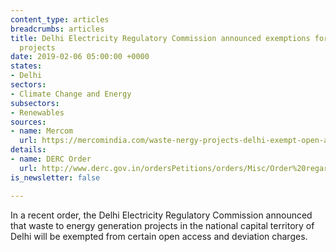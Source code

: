 ```yaml
---
content_type: articles
breadcrumbs: articles
title: Delhi Electricity Regulatory Commission announced exemptions for waste-to-energy
  projects
date: 2019-02-06 05:00:00 +0000
states:
- Delhi
sectors:
- Climate Change and Energy
subsectors:
- Renewables
sources:
- name: Mercom
  url: https://mercomindia.com/waste-nergy-projects-delhi-exempt-open-access-deviation/
details:
- name: DERC Order
  url: http://www.derc.gov.in/ordersPetitions/orders/Misc/Order%20regarding%20exemption%20of%20various%20charges%20under%20open%20access%20&%20DSM%20for%20waste%20to%20energy%20Projects..pdf
is_newsletter: false

---
```

In a recent order, the Delhi Electricity Regulatory Commission announced that waste to energy generation projects in the national capital territory of Delhi will be exempted from certain open access and deviation charges.
